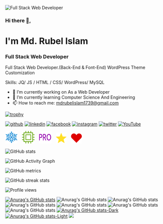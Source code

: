 ![Full Stack Web Developer](https://scontent.fdac7-1.fna.fbcdn.net/v/t39.30808-6/366663433_1408257270018881_3373182236640560076_n.jpg?_nc_cat=110&ccb=1-7&_nc_sid=300f58&_nc_eui2=AeEicgH_LiXV6htuxCqhk3inlD8ACyk2SYqUPwALKTZJitj4HLvU28opjBwlPr3Xm5ZQnIdqiSRgfcM7JbKsR7rW&_nc_ohc=jWFIXusgczYAX_wrfmU&_nc_ht=scontent.fdac7-1.fna&oh=00_AfAa-VGT-zEn-46hNj8hb3jS1rPuqS4K1WhgBCBGb75BSg&oe=64E0725D)



### Hi there 👋, 
# I'm Md. Rubel Islam
### Full Stack Web Developer

Full Stack Web Developer.(Back-End & Font-End)
WordPress Theme Customization 

Skills: JQ/ JS / HTML / CSS/ WordPress/ MySQL

- 🔭 I’m currently working on As a Web Developer 
- 🌱 I’m currently learning Computer Science And Engineering  
- 📫 How to reach me: mdrubelislam1739@gmail.com 

[![trophy](https://github-profile-trophy.vercel.app/?username=https://github.com/rubel1739)](https://github.com/ryo-ma/github-profile-trophy)


[<img src='https://cdn.jsdelivr.net/npm/simple-icons@3.0.1/icons/github.svg' alt='github' height='40'>](https://github.com/https://github.com/rubel1739)  [<img src='https://cdn.jsdelivr.net/npm/simple-icons@3.0.1/icons/linkedin.svg' alt='linkedin' height='40'>](https://www.linkedin.com/in/https://www.linkedin.com/in/rubel1739/)  [<img src='https://cdn.jsdelivr.net/npm/simple-icons@3.0.1/icons/facebook.svg' alt='facebook' height='40'>](https://www.facebook.com/https://www.facebook.com/rubel1739)  [<img src='https://cdn.jsdelivr.net/npm/simple-icons@3.0.1/icons/instagram.svg' alt='instagram' height='40'>](https://www.instagram.com/https://www.instagram.com/rubel.1739/)  [<img src='https://cdn.jsdelivr.net/npm/simple-icons@3.0.1/icons/twitter.svg' alt='twitter' height='40'>](https://twitter.com/https://twitter.com/rubel1739)  [<img src='https://cdn.jsdelivr.net/npm/simple-icons@3.0.1/icons/youtube.svg' alt='YouTube' height='40'>](https://www.youtube.com/channel/https://www.youtube.com/channel/UCDbiqO4w4-v_dHr6s5DY3ug)  

<a href='https://archiveprogram.github.com/'><img src='https://raw.githubusercontent.com/acervenky/animated-github-badges/master/assets/acbadge.gif' width='40' height='40'></a> <a href='https://docs.github.com/en/developers'><img src='https://raw.githubusercontent.com/acervenky/animated-github-badges/master/assets/devbadge.gif' width='40' height='40'></a> <a href='https://github.com/pricing'><img src='https://raw.githubusercontent.com/acervenky/animated-github-badges/master/assets/pro.gif' width='40' height='40'></a> <a href='https://stars.github.com/'><img src='https://raw.githubusercontent.com/acervenky/animated-github-badges/master/assets/starbadge.gif' width='35' height='35'></a> <a href='https://docs.github.com/en/github/supporting-the-open-source-community-with-github-sponsors'><img src='https://raw.githubusercontent.com/acervenky/animated-github-badges/master/assets/sponsorbadge.gif' width='35' height='35'></a> 



![GitHub stats](https://github-readme-stats.vercel.app/api?username=https://github.com/rubel1739&show_icons=true&count_private=true)  

![GitHub Activity Graph](https://activity-graph.herokuapp.com/graph?username=https://github.com/rubel1739)  

![GitHub metrics](https://metrics.lecoq.io/https://github.com/rubel1739)  

![GitHub streak stats](https://streak-stats.demolab.com/?user=https://github.com/rubel1739)  

![Profile views](https://gpvc.arturio.dev/https://github.com/rubel1739)  





[![Anurag's GitHub stats](https://github-readme-stats.vercel.app/api?username=anuraghazra)](https://github.com/anuraghazra/github-readme-stats)
![Anurag's GitHub stats](https://github-readme-stats.vercel.app/api?username=anuraghazra&hide=contribs,prs)
![Anurag's GitHub stats](https://github-readme-stats.vercel.app/api?username=anuraghazra&show=reviews,discussions_started,discussions_answered,prs_merged,prs_merged_percentage)
![Anurag's GitHub stats](https://github-readme-stats.vercel.app/api?username=anuraghazra&show_icons=true)
![Anurag's GitHub stats](https://github-readme-stats.vercel.app/api?username=anuraghazra&show_icons=true&theme=radical)
![Anurag's GitHub stats](https://github-readme-stats.vercel.app/api?username=anuraghazra&show_icons=true&theme=transparent)
![Anurag's GitHub stats](https://github-readme-stats.vercel.app/api?username=anuraghazra&show_icons=true&bg_color=00000000)
[![Anurag's GitHub stats-Dark](https://github-readme-stats.vercel.app/api?username=anuraghazra&show_icons=true&theme=dark#gh-dark-mode-only)](https://github.com/anuraghazra/github-readme-stats#gh-dark-mode-only)
[![Anurag's GitHub stats-Light](https://github-readme-stats.vercel.app/api?username=anuraghazra&show_icons=true&theme=default#gh-light-mode-only)](https://github.com/anuraghazra/github-readme-stats#gh-light-mode-only)
<picture>
  <source
    srcset="https://github-readme-stats.vercel.app/api?username=anuraghazra&show_icons=true&theme=dark"
    media="(prefers-color-scheme: dark)"
  />
  <source
    srcset="https://github-readme-stats.vercel.app/api?username=anuraghazra&show_icons=true"
    media="(prefers-color-scheme: light), (prefers-color-scheme: no-preference)"
  />
  <img src="https://github-readme-stats.vercel.app/api?username=anuraghazra&show_icons=true" />
</picture>
